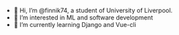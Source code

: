 - 👋 Hi, I’m @finnik74, a student of University of Liverpool.
- 👀 I’m interested in ML and software development
- 🌱 I’m currently learning Django and Vue-cli


<!---
finnik74/finnik74 is a ✨ special ✨ repository because its `README.md` (this file) appears on your GitHub profile.
You can click the Preview link to take a look at your changes.
--->
